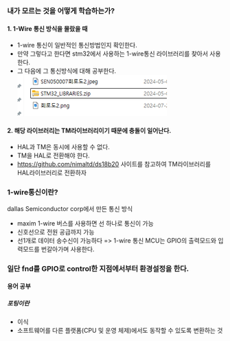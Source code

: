 ### 내가 모르는 것을 어떻게 학습하는가?

#### 1. 1-Wire 통신 방식을 몰랐을 때

- 1-wire 통신이 일반적인 통신방법인지 확인한다.
- 만약 그렇다고 한다면 stm32에서 사용하는 1-wire통신 라이브러리를 찾아서 사용한다.
- 그 다음에 그 통신방식에 대해 공부한다.
![alt text](image.png)

#### 2. 해당 라이브러리는 TM라이브러리이기 때문에 충돌이 일어난다.
- HAL과 TM은 동시에 사용할 수 없다.
- TM을 HAL로 전환해야 한다.
- https://github.com/nimaltd/ds18b20 사이트를 참고하여 TM라이브러리를 HAL라이브러리로 전환하자 

### 1-wire통신이란?
dallas Semiconductor corp에서 만든 통신 방식
- maxim 1-wire 버스를 사용하면 선 하나로 통신이 가능
- 신호선으로 전원 공급까지 가능
- 선1개로 데이터 송수신이 가능하다 => 1-wire 통신 MCU는 GPIO의 출력모드와 입력모드를 번갈아가며 사용한다.

### 일단 fnd를 GPIO로 control한 지점에서부터 환경설정을 한다.

#### 용어 공부

##### 포팅이란
- 이식
-  소프트웨어를 다른 플랫폼(CPU 및 운영 체제)에서도 동작할 수 있도록 변환하는 것